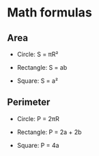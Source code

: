# Math formulas

## Area

- Circle: S = πR²

- Rectangle: S = ab

- Square: S = a²


## Perimeter

- Circle: P = 2πR

- Rectangle: P = 2a + 2b

- Square: P = 4a
